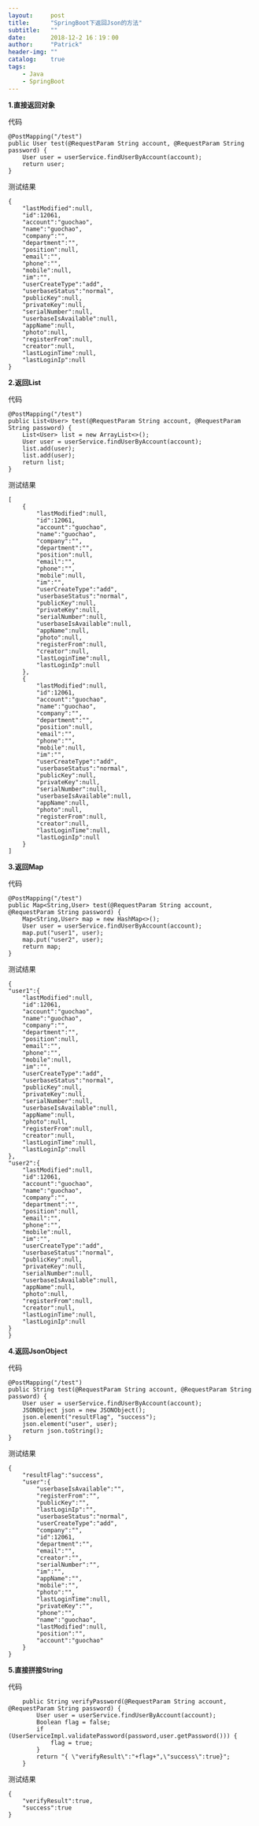 ```yaml
---
layout:     post
title:      "SpringBoot下返回Json的方法"
subtitle:   ""
date:       2018-12-2 16：19：00
author:     "Patrick"
header-img: ""
catalog:    true
tags:
    - Java
    - SpringBoot
---
```



**1.直接返回对象**

代码

	 
    @PostMapping("/test")
    public User test(@RequestParam String account, @RequestParam String password) {
        User user = userService.findUserByAccount(account);
        return user;    
	}

测试结果

	{
		"lastModified":null,
		"id":12061,
		"account":"guochao",
		"name":"guochao",
		"company":"",
		"department":"",
		"position":null,
		"email":"",
		"phone":"",
		"mobile":null,
		"im":"",
		"userCreateType":"add",
		"userbaseStatus":"normal",
		"publicKey":null,
		"privateKey":null,
		"serialNumber":null,
		"userbaseIsAvailable":null,
		"appName":null,
		"photo":null,
		"registerFrom":null,
		"creator":null,
		"lastLoginTime":null,
		"lastLoginIp":null
	}

**2.返回List**

代码

	@PostMapping("/test")
    public List<User> test(@RequestParam String account, @RequestParam String password) {
        List<User> list = new ArrayList<>();
        User user = userService.findUserByAccount(account);
        list.add(user);
        list.add(user);
        return list;
    }

测试结果

	[
		{
			"lastModified":null,
			"id":12061,
			"account":"guochao",
			"name":"guochao",
			"company":"",
			"department":"",
			"position":null,
			"email":"",
			"phone":"",
			"mobile":null,
			"im":"",
			"userCreateType":"add",
			"userbaseStatus":"normal",
			"publicKey":null,
			"privateKey":null,
			"serialNumber":null,
			"userbaseIsAvailable":null,
			"appName":null,
			"photo":null,
			"registerFrom":null,
			"creator":null,
			"lastLoginTime":null,
			"lastLoginIp":null
		},
		{
			"lastModified":null,
			"id":12061,
			"account":"guochao",
			"name":"guochao",
			"company":"",
			"department":"",
			"position":null,
			"email":"",
			"phone":"",
			"mobile":null,
			"im":"",
			"userCreateType":"add",
			"userbaseStatus":"normal",
			"publicKey":null,
			"privateKey":null,
			"serialNumber":null,
			"userbaseIsAvailable":null,
			"appName":null,
			"photo":null,
			"registerFrom":null,
			"creator":null,
			"lastLoginTime":null,
			"lastLoginIp":null
		}
	]

**3.返回Map**

代码

    @PostMapping("/test")
    public Map<String,User> test(@RequestParam String account, @RequestParam String password) {
        Map<String,User> map = new HashMap<>();
        User user = userService.findUserByAccount(account);
        map.put("user1", user);
        map.put("user2", user);
        return map;
    }

测试结果
	
	{
	"user1":{
		"lastModified":null,
		"id":12061,
		"account":"guochao",
		"name":"guochao",
		"company":"",
		"department":"",
		"position":null,
		"email":"",
		"phone":"",
		"mobile":null,
		"im":"",
		"userCreateType":"add",
		"userbaseStatus":"normal",
		"publicKey":null,
		"privateKey":null,
		"serialNumber":null,
		"userbaseIsAvailable":null,
		"appName":null,
		"photo":null,
		"registerFrom":null,
		"creator":null,
		"lastLoginTime":null,
		"lastLoginIp":null
	},
	"user2":{
		"lastModified":null,
		"id":12061,
		"account":"guochao",
		"name":"guochao",
		"company":"",
		"department":"",
		"position":null,
		"email":"",
		"phone":"",
		"mobile":null,
		"im":"",
		"userCreateType":"add",
		"userbaseStatus":"normal",
		"publicKey":null,
		"privateKey":null,
		"serialNumber":null,
		"userbaseIsAvailable":null,
		"appName":null,
		"photo":null,
		"registerFrom":null,
		"creator":null,
		"lastLoginTime":null,
		"lastLoginIp":null
	}
	}

**4.返回JsonObject**

代码

    @PostMapping("/test")
    public String test(@RequestParam String account, @RequestParam String password) {
        User user = userService.findUserByAccount(account);
        JSONObject json = new JSONObject();
        json.element("resultFlag", "success");
        json.element("user", user);
        return json.toString();
    }

测试结果

	{
		"resultFlag":"success",
		"user":{
			"userbaseIsAvailable":"",
			"registerFrom":"",
			"publicKey":"",
			"lastLoginIp":"",
			"userbaseStatus":"normal",
			"userCreateType":"add",
			"company":"",
			"id":12061,
			"department":"",
			"email":"",
			"creator":"",
			"serialNumber":"",
			"im":"",
			"appName":"",
			"mobile":"",
			"photo":"",
			"lastLoginTime":null,
			"privateKey":"",
			"phone":"",
			"name":"guochao",
			"lastModified":null,
			"position":"",
			"account":"guochao"
		}
	}

**5.直接拼接String**

代码

	    public String verifyPassword(@RequestParam String account, @RequestParam String password) {
	        User user = userService.findUserByAccount(account);
	        Boolean flag = false;
	        if (UserServiceImpl.validatePassword(password,user.getPassword())) {
	            flag = true;
	        }
	        return "{ \"verifyResult\":"+flag+",\"success\":true}";    
		}


测试结果


	{
		"verifyResult":true,
		"success":true
	}